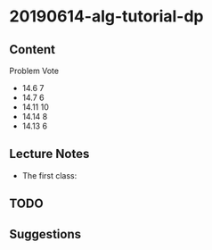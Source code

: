 # 20190614-alg-tutorial-dp

## Content
Problem	Vote
- 14.6	7
- 14.7	6
- 14.11	10
- 14.14	8
- 14.13	6

## Lecture Notes
- The first class: 

## TODO

## Suggestions
